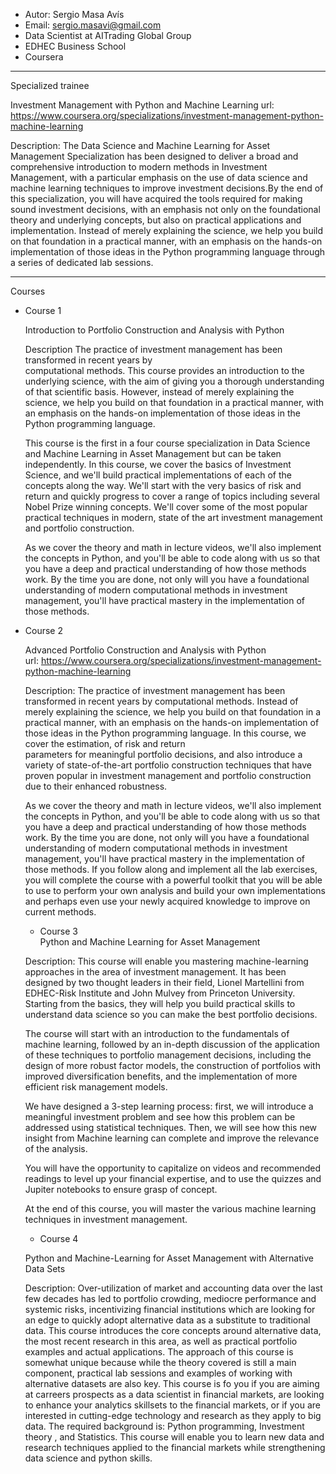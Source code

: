 - Autor: Sergio Masa Avís
- Email: sergio.masavi@gmail.com
- Data Scientist at AITrading Global Group
- EDHEC Business School
- Coursera

-----------------------------------------------------------------------------------------------
Specialized trainee

Investment Management with Python and Machine Learning
url: https://www.coursera.org/specializations/investment-management-python-machine-learning

Description:
The Data Science and Machine Learning for Asset Management Specialization has been designed 
to deliver a broad and comprehensive introduction to modern methods in Investment Management, 
with a particular emphasis on the use of data science and machine learning techniques to improve 
investment decisions.By the end of this specialization, you will have acquired the tools required 
for making sound investment decisions, with an emphasis not only on the foundational theory and 
underlying concepts, but also on practical applications and implementation. Instead of merely 
explaining the science, we help you build on that foundation in a practical manner, with an 
emphasis on the hands-on implementation of those ideas in the Python programming language 
through a series of dedicated lab sessions.

-----------------------------------------------------------------------------------------------
Courses

- Course 1
    
    Introduction to Portfolio Construction and Analysis with Python
		    
    Description
    The practice of investment management has been transformed in recent years by 	
    computational methods. This course provides an introduction to the underlying 
    science, with the aim of giving you a thorough understanding of that scientific
    basis. However, instead of merely explaining the science, we help you build on 
    that foundation in a practical manner, with an emphasis on the hands-on 
    implementation of those ideas in the Python programming language. 
		
    This course is the first in a four course specialization in Data Science and
    Machine Learning in Asset Management but can be taken independently. In this
    course, we cover the basics of Investment Science, and we'll build practical
    implementations of each of the concepts along the way. We'll start with the
    very basics of risk and return and quickly progress to cover a range of topics 
    including several Nobel Prize winning concepts. We'll cover some of the most 
    popular practical techniques in modern, state of the art investment management 
    and portfolio construction.  
			
    As we cover the theory and math in lecture videos, we'll also implement the 
    concepts in Python, and you'll be able to code along with us so that you have 
    a deep and practical understanding of how those methods work. By the time you 
    are done, not only will you have a foundational understanding of modern 
    computational methods in investment management, you'll have practical mastery in 
    the implementation of those methods.     

	
- Course 2

    Advanced Portfolio Construction and Analysis with Python	
    url: https://www.coursera.org/specializations/investment-management-python-machine-learning

    Description:
    The practice of investment management has been transformed in recent years by computational
    methods. Instead of merely explaining the science, we help you build on that foundation in
    a practical manner, with an emphasis on the hands-on implementation of those ideas in the 
    Python programming language. In this course, we cover the estimation, of risk and return 	
    parameters for meaningful portfolio decisions, and also introduce a variety of 
    state-of-the-art portfolio construction techniques that have proven popular in investment 
    management and portfolio construction due to their enhanced robustness.

    As we cover the theory and math in lecture videos, we'll also implement the concepts in 
    Python, and you'll be able to code along with us so that you have a deep and practical 
    understanding of how those methods work. By the time you are done, not only will you have 
    a foundational understanding of modern computational methods in investment management, 
    you'll have practical mastery in the implementation of those methods. If you follow along 
    and implement all the lab exercises, you will complete the course with a powerful toolkit 
    that you will be able to use to perform your own analysis and build your own implementations 
    and perhaps even use your newly acquired knowledge to improve on current methods.

    - Course 3		
    Python and Machine Learning for Asset Management

    Description:
    This course will enable you mastering machine-learning approaches in the area of investment 
    management. It has been designed by two thought leaders in their field, Lionel Martellini 
    from EDHEC-Risk Institute and John Mulvey from Princeton University. Starting from the basics, 
    they will help you build practical skills to understand data science so you can make the best 
    portfolio decisions.

    The course will start with an introduction to the fundamentals of machine learning, followed by 
    an in-depth discussion of the application of these techniques to portfolio management decisions, 
    including the design of more robust factor models, the construction of portfolios with improved 
    diversification benefits, and the implementation of more efficient risk management models. 

    We have designed a 3-step learning process: first, we will introduce a meaningful investment 
    problem and see how this problem can be addressed using statistical techniques. Then, we will see 
    how this new insight from Machine learning can complete and improve the relevance of the analysis.

    You will have the opportunity to capitalize on videos and recommended readings to level up your 
    financial expertise, and to use the quizzes and Jupiter notebooks to ensure grasp of concept.

    At the end of this course, you will master the various machine learning techniques in investment 
    management.


    - Course 4

    Python and Machine-Learning for Asset Management with Alternative Data Sets

    Description:
    Over-utilization of market and accounting data over the last few decades has led to portfolio 
    crowding, mediocre performance and systemic risks, incentivizing financial institutions which are 
    looking for an edge to quickly adopt alternative data as a substitute to traditional data. This course 
    introduces the core concepts around alternative data, the most recent research in this area, as well 
    as practical portfolio examples and actual applications. The approach of this course is somewhat 
    unique because while the theory covered is still a main component, practical lab sessions and examples 
    of working with alternative datasets are also key. This course is fo you if you are aiming at carreers 
    prospects as a data scientist in financial markets, are looking to enhance your analytics skillsets to 
    the financial markets, or if you are interested in cutting-edge technology and research as  they apply 
    to big data. The required background is: Python programming, Investment theory , and Statistics. This 
    course will enable you to learn new data and research techniques applied to the financial markets while 
    strengthening data science and python skills.
